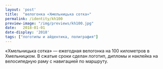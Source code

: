 ```yaml
---
layout: 'post'
title:  "велогонка «Хмельницька сотка»"
permalink: /identity/kh100
preview-image: "/img/previews/kh100.jpg"
date:   2018-01-01
date-display: '2018'
tags: ["логотипы и айдентика, полиграфия"] 
---
```


<p>«Хмельницька сотка» — ежегодная велогонка на 100 километров в Хмельницком. В сжатые сроки сделан логотип, дипломы и наклейка на велосипедную раму с навигацией по маршруту.</p>